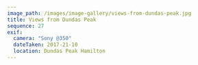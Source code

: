 ```yaml
---
image_path: /images/image-gallery/views-from-dundas-peak.jpg
title: Views from Dundas Peak
sequence: 27
exif:
  camera: "Sony @350"
  dateTaken: 2017-21-10
  location: Dundas Peak Hamilton
---
```

